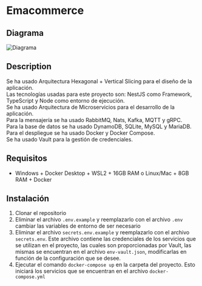 # Emacommerce

## Diagrama

![Diagrama](https://res.cloudinary.com/dxrjz4ycj/image/upload/f_auto,q_auto/byl9xo7p9xesg3fyurbf)

## Description

Se ha usado Arquitectura Hexagonal + Vertical Slicing para el diseño de la aplicación.
<br/>
Las tecnologías usadas para este proyecto son: NestJS como Framework, TypeScript y Node como entorno de ejecución.
<br/>
Se ha usado Arquitectura de Microservicios para el desarrollo de la aplicación.
<br/>
Para la mensajería se ha usado RabbitMQ, Nats, Kafka, MQTT y gRPC.
<br/>
Para la base de datos se ha usado DynamoDB, SQLite, MySQL y MariaDB.
<br/>
Para el despliegue se ha usado Docker y Docker Compose.
<br/>
Se ha usado Vault para la gestión de credenciales.

## Requisitos

-   Windows + Docker Desktop + WSL2 + 16GB RAM o Linux/Mac + 8GB RAM + Docker

## Instalación

1.  Clonar el repositorio
2.  Eliminar el archivo `.env.example` y reemplazarlo con el archivo `.env` cambiar las variables de entorno de ser necesario
3.  Eliminar el archivo `secrets.env.example` y reemplazarlo con el archivo `secrets.env`. Este archivo contiene las credenciales de los servicios que se utilizan en el proyecto, las cuales son proporcionadas por Vault, las mismas se encuentran en el archivo `env-vault.json`, modificarlas en función de la configuración que se desee.
4.  Ejecutar el comando `docker-compose up` en la carpeta del proyecto. Esto iniciará los servicios que se encuentran en el archivo `docker-compose.yml`
